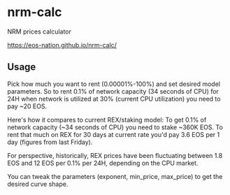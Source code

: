 # nrm-calc
NRM prices calculator

https://eos-nation.github.io/nrm-calc/

## Usage

Pick how much you want to rent (0.00001%-100%) and set desired model parameters.
So to rent 0.1% of network capacity (34 seconds of CPU) for 24H when network is utilized at 30% (current CPU utilization) you need to pay ~20 EOS.

Here's how it compares to current REX/staking model:
To get 0.1% of network capacity (~34 seconds of CPU) you need to stake ~360K EOS. To rent that much on REX for 30 days at current rate you'd pay 3.6 EOS per 1 day (figures from last Friday).

For perspective, historically, REX prices have been fluctuating between 1.8 EOS and 12 EOS per 0.1% per 24H, depending on the CPU market.

You can tweak the parameters (exponent, min_price, max_price) to get the desired curve shape.
